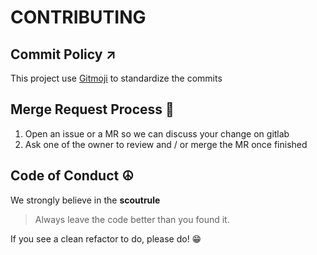 # CONTRIBUTING


## Commit Policy ↗️
This project use [Gitmoji](https://gitmoji.dev) to standardize the commits

## Merge Request Process 🔀

1. Open an issue or a MR so we can discuss your change on gitlab
1. Ask one of the owner to review and / or merge the MR once finished

## Code of Conduct ☮️

We strongly believe in the **scoutrule**
> Always leave the code better than you found it.

If you see a clean refactor to do, please do! 😁
